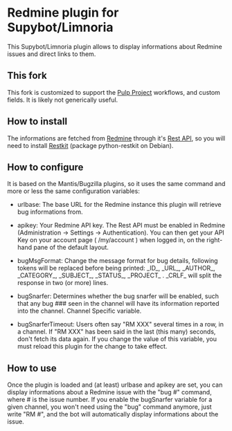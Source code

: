 Redmine plugin for Supybot/Limnoria
===================================

This Supybot/Limnoria plugin allows to display informations about Redmine issues and direct links to them.

This fork
---------

This fork  is customized to support the [Pulp Project](http://www.pulpproject.org) workflows,
and custom fields. It is likely not generically useful.

How to install
--------------

The informations are fetched from [Redmine](http://www.redmine.org/) through it's [Rest API](http://www.redmine.org/projects/redmine/wiki/Rest_api), so you will need to install [Restkit](http://benoitc.github.com/restkit/) (package python-restkit on Debian).


How to configure
----------------

It is based on the Mantis/Bugzilla plugins, so it uses the same command and more or less the same configuration variables:

 * urlbase: The base URL for the Redmine instance this plugin will retrieve bug informations from.

 * apikey: Your Redmine API key. The Rest API must be enabled in Redmine (Administration -> Settings -> Authentication). You can then get your API Key on your account page ( /my/account ) when logged in, on the right-hand pane of the default layout.

 * bugMsgFormat: Change the message format for bug details, following tokens will be replaced before being printed: \_ID\_, \_URL\_, \_AUTHOR\_, \_CATEGORY\_, \_SUBJECT\_, \_STATUS\_, \_PROJECT\_ .  \_CRLF\_ will split the response in two (or more) lines.

 * bugSnarfer: Determines whether the bug snarfer will be enabled, such that any bug ### seen in the channel will have its information reported into the channel. Channel Specific variable.

 * bugSnarferTimeout: Users often say "RM XXX" several times in a row, in a channel. If "RM XXX" has been said in the last (this many) seconds, don't fetch its data again. If you change the value of this variable, you must reload this plugin for the change to take effect.


How to use
----------

Once the plugin is loaded and (at least) urlbase and apikey are set, you can display informations about a Redmine issue with the "bug #" command, where # is the issue number.
If you enable the bugSnarfer variable for a given channel, you won't need using the "bug" command anymore, just write "RM #", and the bot will automatically display informations about the issue.
